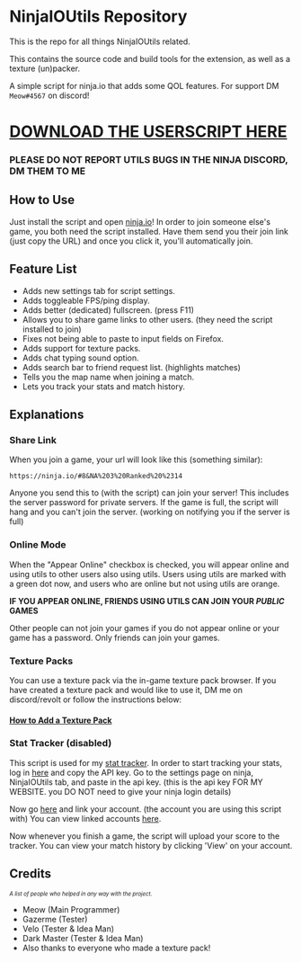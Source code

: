 # NinjaIOUtils Repository

This is the repo for all things NinjaIOUtils related.

This contains the source code and build tools for the extension, as well as a texture (un)packer.

A simple script for ninja.io that adds some QOL features.
For support DM `Meow#4567` on discord!

# [DOWNLOAD THE USERSCRIPT HERE](https://greasyfork.org/en/scripts/458005-ninjaioutils)

### PLEASE DO NOT REPORT UTILS BUGS IN THE NINJA DISCORD, DM THEM TO ME

## How to Use

Just install the script and open [ninja.io](https://ninja.io)!
In order to join someone else's game, you both need the script installed. Have them send you their join link (just copy the URL) and once you click it, you'll automatically join.

## Feature List

- Adds new settings tab for script settings.
- Adds toggleable FPS/ping display.
- Adds better (dedicated) fullscreen. (press F11)
- Allows you to share game links to other users. (they need the script installed to join)
- Fixes not being able to paste to input fields on Firefox.
- Adds support for texture packs.
- Adds chat typing sound option.
- Adds search bar to friend request list. (highlights matches)
- Tells you the map name when joining a match.
- Lets you track your stats and match history.

## Explanations

### Share Link

When you join a game, your url will look like this (something similar):

```
https://ninja.io/#8&NA%203%20Ranked%20%2314
```

Anyone you send this to (with the script) can join your server! This includes the server password for private servers.
If the game is full, the script will hang and you can't join the server. (working on notifying you if the server is full)

### Online Mode

When the "Appear Online" checkbox is checked, you will appear online and using utils to other users also using utils. Users using utils are marked with a green dot now, and users who are online but not using utils are orange.

**IF YOU APPEAR ONLINE, FRIENDS USING UTILS CAN JOIN YOUR _PUBLIC_ GAMES**

Other people can not join your games if you do not appear online or your game has a password. Only friends can join your games.

### Texture Packs

You can use a texture pack via the in-game texture pack browser. If you have created a texture pack and would like to use it, DM me on discord/revolt or follow the instructions below:

#### [How to Add a Texture Pack](https://github.com/itzTheMeow/NinjaIOUtils/blob/master/docs/Texture%20Packs.md#texture-packs)

### Stat Tracker (disabled)

This script is used for my [stat tracker](https://itsmeow.cat/ninja). In order to start tracking your stats, log in [here](https://itsmeow.cat/manage) and copy the API key. Go to the settings page on ninja, NinjaIOUtils tab, and paste in the api key. (this is the api key FOR MY WEBSITE. you DO NOT need to give your ninja login details)

Now go [here](https://itsmeow.cat/addninja) and link your account. (the account you are using this script with) You can view linked accounts [here](https://itsmeow.cat/myninja).

Now whenever you finish a game, the script will upload your score to the tracker. You can view your match history by clicking 'View' on your account.

## Credits

<sub><sup>_A list of people who helped in any way with the project._</sup></sub>

- Meow (Main Programmer)
- Gazerme (Tester)
- Velo (Tester & Idea Man)
- Dark Master (Tester & Idea Man)
- Also thanks to everyone who made a texture pack!
